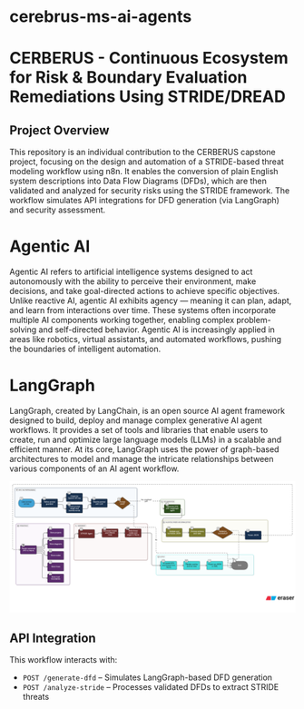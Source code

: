 # cerebrus-ms-ai-agents

# CERBERUS - Continuous Ecosystem for Risk & Boundary Evaluation Remediations Using STRIDE/DREAD

## Project Overview

This repository is an individual contribution to the CERBERUS capstone project, focusing on the design and automation of a STRIDE-based threat modeling workflow using n8n. It enables the conversion of plain English system descriptions into Data Flow Diagrams (DFDs), which are then validated and analyzed for security risks using the STRIDE framework. The workflow simulates API integrations for DFD generation (via LangGraph) and security assessment.

# Agentic AI
Agentic AI refers to artificial intelligence systems designed to act autonomously with the ability to perceive their environment, make decisions, and take goal-directed actions to achieve specific objectives. Unlike reactive AI, agentic AI exhibits agency — meaning it can plan, adapt, and learn from interactions over time. These systems often incorporate multiple AI components working together, enabling complex problem-solving and self-directed behavior. Agentic AI is increasingly applied in areas like robotics, virtual assistants, and automated workflows, pushing the boundaries of intelligent automation.

# LangGraph 
LangGraph, created by LangChain, is an open source AI agent framework designed to build, deploy and manage complex generative AI agent workflows. It provides a set of tools and libraries that enable users to create, run and optimize large language models (LLMs) in a scalable and efficient manner. At its core, LangGraph uses the power of graph-based architectures to model and manage the intricate relationships between various components of an AI agent workflow.

![CERBERUS Architecture](system_architecture.png)

## API Integration

This workflow interacts with:
- `POST /generate-dfd` – Simulates LangGraph-based DFD generation
- `POST /analyze-stride` – Processes validated DFDs to extract STRIDE threats

